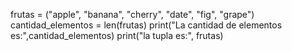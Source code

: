 frutas = ("apple", "banana", "cherry", "date", "fig", "grape")
cantidad_elementos = len(frutas)
print("La cantidad de elementos es:",cantidad_elementos)
print("la tupla es:", frutas)
